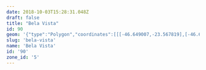 ```yaml
---
date: 2018-10-03T15:28:31.048Z
draft: false
title: "Bela Vista"
id: 90
geom: '{"type":"Polygon","coordinates":[[[-46.649007,-23.567819],[-46.644393,-23.571376],[-46.644209,-23.571154],[-46.643605,-23.571695],[-46.641987,-23.572932],[-46.641267,-23.573234],[-46.64111,-23.570626],[-46.641156,-23.570618],[-46.640836,-23.567527],[-46.640937,-23.565329],[-46.640559,-23.563893],[-46.64027,-23.561572],[-46.639881,-23.560363],[-46.639633,-23.559909],[-46.639096,-23.559222],[-46.638846,-23.558752],[-46.637829,-23.556237],[-46.639699,-23.555911],[-46.639968,-23.556348],[-46.640026,-23.555853],[-46.641768,-23.555633],[-46.64277,-23.555343],[-46.642916,-23.555437],[-46.642955,-23.555291],[-46.643227,-23.555141],[-46.644673,-23.554552],[-46.645076,-23.554209],[-46.645428,-23.553705],[-46.646513,-23.550855],[-46.646948,-23.551085],[-46.647138,-23.551326],[-46.647254,-23.551604],[-46.647724,-23.551393],[-46.647791,-23.551461],[-46.650386,-23.552304],[-46.655675,-23.555088],[-46.659001,-23.559365],[-46.656295,-23.561786],[-46.649007,-23.567819]]]}'
slug: 'bela-vista'
name: 'Bela Vista'
id: '90'
zone_id: '5'
---
```

		